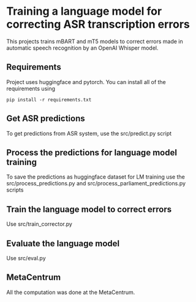 # Training a language model for correcting ASR transcription errors 

This projects trains mBART and mT5 models to correct errors made in automatic speech recognition by an OpenAI Whisper model.

## Requirements
Project uses huggingface and pytorch. You can install all of the requirements using
```
pip install -r requirements.txt
```
## Get ASR predictions
To get predictions from ASR system, use the src/predict.py script

## Process the predictions for language model training
To save the predictions as huggingface dataset for LM training use the src/process_predictions.py and src/process_parliament_predictions.py scripts

## Train the language model to correct errors
Use src/train_corrector.py

## Evaluate the language model
Use src/eval.py

## MetaCentrum
All the computation was done at the MetaCentrum.
